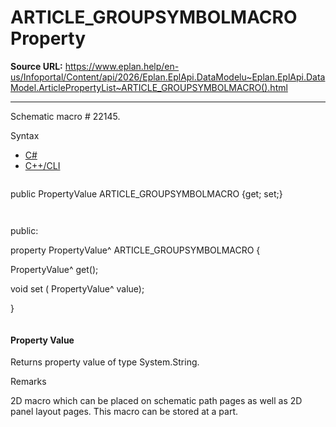 # ARTICLE_GROUPSYMBOLMACRO Property

**Source URL:** https://www.eplan.help/en-us/Infoportal/Content/api/2026/Eplan.EplApi.DataModelu~Eplan.EplApi.DataModel.ArticlePropertyList~ARTICLE_GROUPSYMBOLMACRO().html

---

Schematic macro # 22145.

Syntax

- [C#](#i-syntax-CS)
- [C++/CLI](#i-syntax-CPP2005)

```
```
public PropertyValue ARTICLE_GROUPSYMBOLMACRO {get; set;}
```
```

```
```
public:

property PropertyValue^ ARTICLE_GROUPSYMBOLMACRO {

   PropertyValue^ get();

   void set (    PropertyValue^ value);

}
```
```

#### Property Value

Returns property value of type System.String.

Remarks

2D macro which can be placed on schematic path pages as well as 2D panel layout pages. This macro can be stored at a part.
